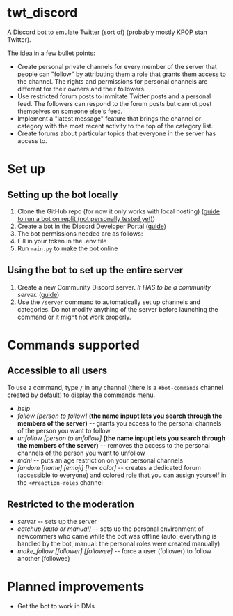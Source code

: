 # twt_discord
A Discord bot to emulate Twitter (sort of) (probably mostly KPOP stan Twitter).

The idea in a few bullet points:
- Create personal private channels for every member of the server that people can "follow" by attributing them a role that grants them access to the channel. The rights and permissions for personal channels are different for their owners and their followers.
- Use restricted forum posts to immitate Twitter posts and a personal feed. The followers can respond to the forum posts but cannot post themselves on someone else's feed.
- Implement a "latest message" feature that brings the channel or category with the most recent activity to the top of the category list.
- Create forums about particular topics that everyone in the server has access to.


# Set up
## Setting up the bot locally
1. Clone the GitHub repo (for now it only works with local hosting) (<a href="https://www.youtube.com/watch?v=zahvzwzdM4Y">guide to run a bot on replit (not personally tested yet)</a>)
2. Create a bot in the Discord Developer Portal (<a href="https://discordpy.readthedocs.io/en/stable/discord.html">guide</a>)
3. The bot permissions needed are as follows: 
3. Fill in your token in the .env file
4. Run <code>main.py</code> to make the bot online


## Using the bot to set up the entire server
1. Create a new Community Discord server. *It HAS to be a community server.* (<a href="https://support.discord.com/hc/en-us/articles/360047132851-Enabling-Your-Community-Server">guide</a>)
2. Use the <code>/server</code> command to automatically set up channels and categories. Do not modify anything of the server before launching the command or it might not work properly.


# Commands supported
## Accessible to all users
To use a command, type <code>/</code> in any channel (there is a <code>#bot-commands</code> channel created by default) to display the commands menu.
- *help*
- *follow [person to follow]* **(the name inpupt lets you search through the members of the server)** -- grants you access to the personal channels of the person you want to follow
- *unfollow [person to unfollow]* **(the name inpupt lets you search through the members of the server)** -- removes the access to the personal channels of the person you want to unfollow
- *mdni* -- puts an age restriction on your personal channels
- *fandom [name] [emoji] [hex color]* -- creates a dedicated forum (accessible to everyone) and colored role that you can assign yourself in the <code><#reaction-roles</code> channel

## Restricted to the moderation
- *server* -- sets up the server
- *catchup [auto or manual]* -- sets up the personal environment of newcommers who came while the bot was offline (auto: everything is handled by the bot, manual: the personal roles were created manually)
- *make_follow [follower] [followee]* -- force a user (follower) to follow another (followee)

# Planned improvements
- Get the bot to work in DMs